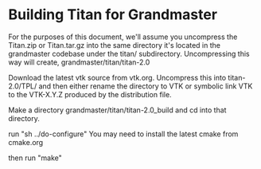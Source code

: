 Building Titan for Grandmaster
==============================

For the purposes of this document, we'll assume you uncompress the Titan.zip or Titan.tar.gz into the same directory it's located in the grandmaster codebase under the titan/ subdirectory.  Uncompressing this way will create, grandmaster/titan/titan-2.0

Download the latest vtk source from vtk.org.  Uncompress this into titan-2.0/TPL/ and then either rename the directory to VTK or symbolic link VTK to the VTK-X.Y.Z produced by the distribution file.

Make a directory grandmaster/titan/titan-2.0_build and cd into that directory.

run "sh ../do-configure"  You may need to install the latest cmake from cmake.org

then run "make"


